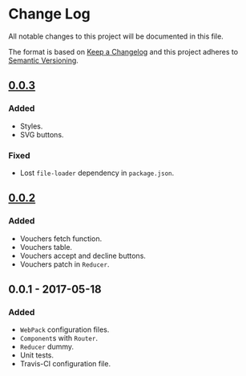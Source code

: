 # Change Log
All notable changes to this project will be documented in this file.

The format is based on [Keep a Changelog](http://keepachangelog.com/)
and this project adheres to [Semantic Versioning](http://semver.org/).

## [0.0.3]

### Added
- Styles.
- SVG buttons.

### Fixed
- Lost `file-loader` dependency in `package.json`.

## [0.0.2]

### Added
- Vouchers fetch function.
- Vouchers table.
- Vouchers accept and decline buttons.
- Vouchers patch in `Reducer`.

## 0.0.1 - 2017-05-18

### Added
- `WebPack` configuration files.
- `Component`s with `Router`.
- `Reducer` dummy.
- Unit tests.
- Travis-CI configuration file.

[Unreleased]: https://github.com/char-lie/react-vouchers/compare/v0.0.3...HEAD
[0.0.3]: https://github.com/char-lie/react-vouchers/compare/v0.0.2...v0.0.3
[0.0.2]: https://github.com/char-lie/react-vouchers/compare/v0.0.1...v0.0.2
